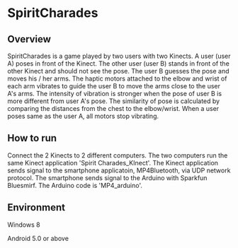 # SpiritCharades
## Overview
SpiritCharades is a game played by two users with two Kinects. A user (user A) poses in front of the Kinect. The other user (user B) stands in front of the other Kinect and should not see the pose. The user B guesses the pose and moves his / her arms. The haptic motors attached to the elbow and wrist of each arm vibrates to guide the user B to move the arms close to the user A's arms. The intensity of vibration is stronger when the pose of user B is more different from user A's pose. The similarity of pose is calculated by comparing the distances from the chest to the elbow/wrist. When a user poses same as the user A, all motors stop vibrating.

## How to run
Connect the 2 Kinects to 2 different computers. The two computers run the same Kinect application 'Spirit Charades_KInect'. The Kinect application sends signal to the smartphone applicatoin, MP4Bluetooth, via UDP network protocol. The smartphone sends signal to the Arduino with Sparkfun Bluesmirf. The Arduino code is 'MP4_arduino'.

## Environment
Windows 8

Android 5.0 or above
